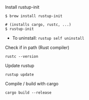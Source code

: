 Install rustup-init
```shell
$ brew install rustup-init

# (installs cargo, rustc, ...)
$ rustup-init 
```

- To uninstall: `rustup self uninstall`

Check if in path (Rust compiler)
```shell
rustc --version
```

Update rustup
```shell
rustup update
```

Compile / build with cargo
```shell
cargo build --release
```